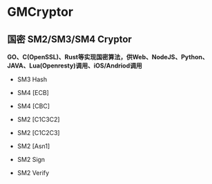 # GMCryptor
## 国密 SM2/SM3/SM4 Cryptor

**GO、C(OpenSSL)、Rust等实现国密算法，供Web、NodeJS、Python、JAVA、Lua(Openresty)调用、iOS/Andriod调用**

- SM3 Hash

- SM4 [ECB]

- SM4 [CBC]

- SM2 [C1C3C2]

- SM2 [C1C2C3]

- SM2 [Asn1]

- SM2 Sign

- SM2 Verify
